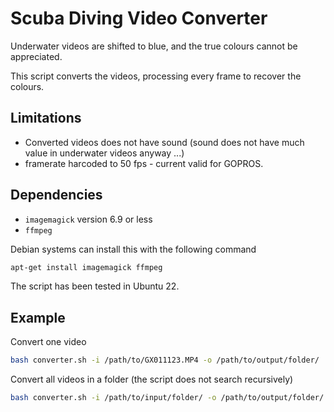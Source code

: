 # Scuba Diving Video Converter

Underwater videos are shifted to blue, and the true colours cannot be appreciated. 

This script converts the videos, processing every frame to recover the colours. 

## Limitations

- Converted videos does not have sound (sound does not have much value in underwater videos anyway ...)
- framerate harcoded to 50 fps - current valid for GOPROS.

## Dependencies 

- `imagemagick` version 6.9 or less
- `ffmpeg` 

Debian systems can install this with the following command

``` Bash
apt-get install imagemagick ffmpeg
```

The script has been tested in Ubuntu 22.

## Example

Convert one video

``` Bash
bash converter.sh -i /path/to/GX011123.MP4 -o /path/to/output/folder/
```

Convert all videos in a folder (the script does not search recursively)

``` Bash
bash converter.sh -i /path/to/input/folder/ -o /path/to/output/folder/
```


